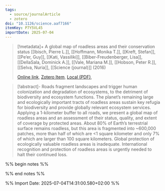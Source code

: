 ```yaml
---
tags:
  - source/journalArticle
  - zotero
doi: "10.1126/science.aaf7166"
itemKey: P7Y5VL45
importDate: 2025-07-04
---
```

>[!metadata]+
> A global map of roadless areas and their conservation status
> [[Ibisch, Pierre L.]], [[Hoffmann, Monika T.]], [[Kreft, Stefan]], [[Pe’er, Guy]], [[Kati, Vassiliki]], [[Biber-Freudenberger, Lisa]], [[DellaSala, Dominick A.]], [[Vale, Mariana M.]], [[Hobson, Peter R.]], [[Selva, Nuria]], 
> [[Science (journal)]] (2016)
> 
> [Online link](https://www.science.org/doi/10.1126/science.aaf7166), [Zotero Item](zotero://select/library/items/P7Y5VL45), [Local (PDF)](file://C:/Users/aburg/Documents/references/zotero/storage/4TK3QWZE/Ibisch2016_globalmapa.pdf), 

>[!abstract]-
>Roads fragment landscapes and trigger human colonization and degradation of ecosystems, to the detriment of biodiversity and ecosystem functions. The planet’s remaining large and ecologically important tracts of roadless areas sustain key refugia for biodiversity and provide globally relevant ecosystem services. Applying a 1-kilometer buffer to all roads, we present a global map of roadless areas and an assessment of their status, quality, and extent of coverage by protected areas. About 80% of Earth’s terrestrial surface remains roadless, but this area is fragmented into ~600,000 patches, more than half of which are <1 square kilometer and only 7% of which are larger than 100 square kilometers. Global protection of ecologically valuable roadless areas is inadequate. International recognition and protection of roadless areas is urgently needed to halt their continued loss.

%% begin notes %%

%% end notes %%

%% Import Date: 2025-07-04T14:31:00.580+02:00 %%
